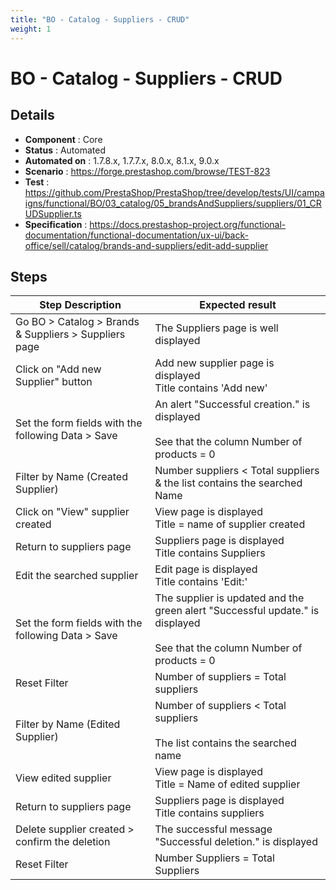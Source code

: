 ```yaml
---
title: "BO - Catalog - Suppliers - CRUD"
weight: 1
---
```


# BO - Catalog - Suppliers - CRUD
## Details
* **Component** : Core
* **Status** : Automated
* **Automated on** : 1.7.8.x, 1.7.7.x, 8.0.x, 8.1.x, 9.0.x
* **Scenario** : https://forge.prestashop.com/browse/TEST-823
* **Test** : https://github.com/PrestaShop/PrestaShop/tree/develop/tests/UI/campaigns/functional/BO/03_catalog/05_brandsAndSuppliers/suppliers/01_CRUDSupplier.ts
* **Specification** : https://docs.prestashop-project.org/functional-documentation/functional-documentation/ux-ui/back-office/sell/catalog/brands-and-suppliers/edit-add-supplier

## Steps
| Step Description | Expected result |
| ----- | ----- |
| Go BO > Catalog > Brands & Suppliers > Suppliers page | The Suppliers page is well displayed |
| Click on "Add new Supplier" button | Add new supplier page is displayed <br>Title contains 'Add new' |
| Set the form fields with the following Data > Save | An alert "Successful creation." is displayed<br><br>See that the column Number of products = 0 |
| Filter by Name (Created Supplier) | Number suppliers < Total suppliers & the list contains the searched Name |
| Click on "View" supplier created | View page is displayed <br>Title = name of supplier created |
| Return to suppliers page | Suppliers page is displayed <br>Title contains Suppliers |
| Edit the searched supplier | Edit page is displayed <br>Title contains 'Edit:' |
| Set the form fields with the following Data > Save | The supplier is updated and the green alert "Successful update." is displayed<br><br>See that the column Number of products = 0 |
| Reset Filter | Number of suppliers = Total suppliers |
| Filter by Name (Edited Supplier) | Number of suppliers < Total suppliers<br><br>The list contains the searched name |
| View edited supplier | View page is displayed <br>Title = Name of edited supplier |
| Return to suppliers page | Suppliers page is displayed <br>Title contains suppliers |
| Delete supplier created > confirm the deletion | The successful message "Successful deletion." is displayed |
| Reset Filter | Number Suppliers = Total Suppliers |
